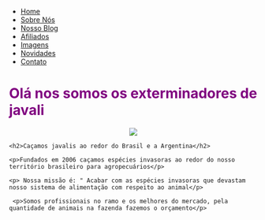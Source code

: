 <!DOCTYPE html>
<html lang="pt" dir="ltr">
<head>
    <meta charset='utf-8'>
    <link rel="stylesheet" href="style.css">
  
</head>
	<title> gang mata javali </title>
    <div id="navigation">
					<ul>
						<li class="selected">
							<a href="index.html">Home</a>
						</li>
						<li>
							<a href="about.html">Sobre Nós</a>
						</li>
						<li>
							<a href="rooms.html">Nosso Blog</a>
						</li>
						<li>
							<a href="dives.html">Afiliados</a>
						</li>
						<li>
							<a href="foods.html">Imagens</a>
						</li>
						<li>
							<a href="news.html">Novidades</a>
						</li>
						<li>
							<a href="contact.html">Contato</a>
						</li>
					</ul>
				</div>
 <body>
    <h1><font color="purple">Olá nos somos os exterminadores de javali</font> </h1>
   
  <!---
O tÍTULO h1 É O TÍTULO PRINCIPAL DO SEU SITE 
--->
   
<div align="center">
<img src="![matadores](https://user-images.githubusercontent.com/110993781/191369578-605febc2-a7df-4dba-bcf1-205d1ce07ecb.jpg) width="700px" />
     </div>
   
    <h2>Caçamos javalis ao redor do Brasil e a Argentina</h2>
    
    <p>Fundados em 2006 caçamos espécies invasoras ao redor do nosso território brasileiro para agropecuários</p>

    <p> Nossa missão é: " Acabar com as espécies invasoras que devastam nosso sistema de alimentação com respeito ao animal</p>

     <p>Somos profissionais no ramo e os melhores do mercado, pela quantidade de animais na fazenda fazemos o orçamento</p>
    
 </body>
</html>
